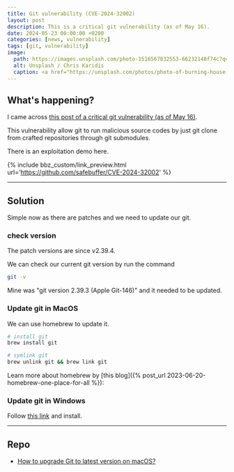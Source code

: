 ```yaml
---
title: Git vulnerability (CVE-2024-32002)
layout: post
description: This is a critical git vulnerability (as of May 16).
date: 2024-05-23 00:00:00 +0200
categories: [news, vulnerability]
tags: [git, vulnerability]
image:
  path: https://images.unsplash.com/photo-1516567832553-66232148f74c?q=80&w=1932&auto=format&fit=crop&ixlib=rb-4.0.3&ixid=M3wxMjA3fDB8MHxwaG90by1wYWdlfHx8fGVufDB8fHx8fA%3D%3D
  alt: Unsplash / Chris Karidis
  caption: <a href="https://unsplash.com/photos/photo-of-burning-house-near-trees-3GWLv30smng">Unsplash / Chris Karidis</a>
---
```


## What's happening?

I came across [this post of a critical git vulnerability (as of May 16)](https://www.helpnetsecurity.com/2024/05/16/git-cve-2024-32002/).

This vulnerability allow git to run malicious source codes by just git clone from crafted repositories through git submodules.

There is an exploitation demo here.

{% include bbz_custom/link_preview.html url='<https://github.com/safebuffer/CVE-2024-32002>' %}

---

## Solution

Simple now as there are patches and we need to update our git.

### check version

The patch versions are since v2.39.4.

We can check our current git version by run the command

```sh
git -v
```

Mine was "git version 2.39.3 (Apple Git-146)" and it needed to be updated.

### Update git in MacOS

We can use homebrew to update it.

```sh
# install git
brew install git

# symlink git 
brew unlink git && brew link git
```

Learn more about homebrew by [this blog]({% post_url 2023-06-20-homebrew-one-place-for-all %}):

### Update git in Windows

Follow [this link](https://git-scm.com/download/win) and install.

---

## Repo

- [How to upgrade Git to latest version on macOS?](https://stackoverflow.com/questions/8957862/how-to-upgrade-git-to-latest-version-on-macos)
